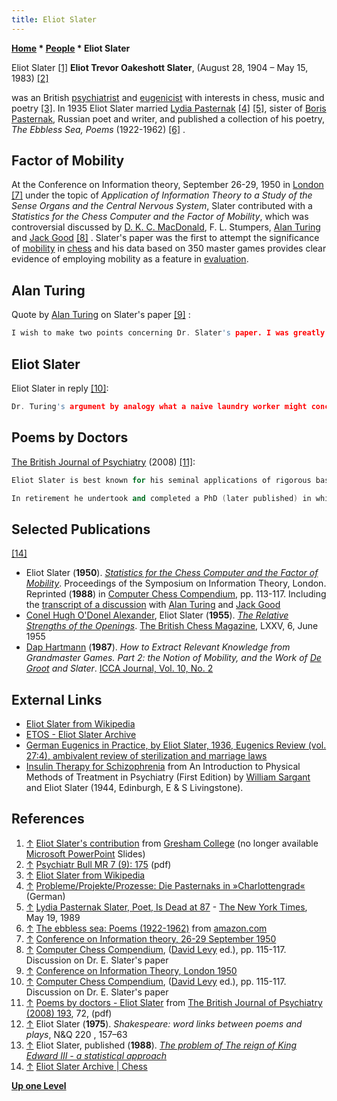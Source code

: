 ```yaml
---
title: Eliot Slater
---
```

**[Home](Home "Home") * [People](People "People") * Eliot Slater**

[](File:EliotSlater.JPG) Eliot Slater <a id="cite-note-1" href="#cite-ref-1">[1]</a>
**Eliot Trevor Oakeshott Slater**, (August 28, 1904 – May 15, 1983) <a id="cite-note-2" href="#cite-ref-2">[2]</a>

was an British [psychiatrist](https://en.wikipedia.org/wiki/Psychiatry) and [eugenicist](https://en.wikipedia.org/wiki/Eugenics) with interests in chess, music and poetry <a id="cite-note-3" href="#cite-ref-3">[3]</a>. In 1935 Eliot Slater married [Lydia Pasternak](https://en.wikipedia.org/wiki/Lydia_Pasternak_Slater) <a id="cite-note-4" href="#cite-ref-4">[4]</a> <a id="cite-note-5" href="#cite-ref-5">[5]</a>, sister of [Boris Pasternak](https://en.wikipedia.org/wiki/Boris_Pasternak), Russian poet and writer, and published a collection of his poetry, *The Ebbless Sea, Poems* (1922-1962) <a id="cite-note-6" href="#cite-ref-6">[6]</a> .

## Factor of Mobility

At the Conference on Information theory, September 26-29, 1950 in [London](https://en.wikipedia.org/wiki/London) <a id="cite-note-7" href="#cite-ref-7">[7]</a> under the topic of *Application of Information Theory to a Study of the Sense Organs and the Central Nervous System*, Slater contributed with a *Statistics for the Chess Computer and the Factor of Mobility*, which was controversial discussed by [D. K. C. MacDonald](https://en.wikipedia.org/wiki/D._K._C._MacDonald), F. L. Stumpers, [Alan Turing](Alan_Turing "Alan Turing") and [Jack Good](Jack_Good "Jack Good") <a id="cite-note-8" href="#cite-ref-8">[8]</a> . Slater's paper was the first to attempt the significance of [mobility](Mobility "Mobility") in [chess](Chess "Chess") and his data based on 350 master games provides clear evidence of employing mobility as a feature in [evaluation](Evaluation "Evaluation").

## Alan Turing

Quote by [Alan Turing](Alan_Turing "Alan Turing") on Slater's paper <a id="cite-note-9" href="#cite-ref-9">[9]</a> :

```C++
I wish to make two points concerning Dr. Slater's paper. I was greatly interested by the statistics provided, but fear that some people might draw invalid conclusions from them. It might for instance be thought that a good way of playing is to maximize one's mobility at one's next move, or perhaps to minimize that of one's opponent at his next move but one. It is evidently not feasible to foresee mobilities many moves ahead. Although the immediate mobility is a useful measure of the relative advantage of the players in normal play it by no means follows that it is wise to direct one's play to maximizing such a measure. To do so would be like taking a statistical analysis of the laundry of men in various positions and deciding, from the data collected, that an infallible method of getting ahead in life was to send a large number of shirts to the wash each week. 

```

## Eliot Slater

Eliot Slater in reply <a id="cite-note-10" href="#cite-ref-10">[10]</a>:

```C++
Dr. Turing's argument by analogy what a naive laundry worker might conclude about ways of becoming rich really amounts to the suggestion that strategic advantage is the cause rather than the product of an advantage in mobility. I do not think that this can be accepted. An advantage in mobility usually appears in a game a number of moves before strategic advantage is detectable in other ways; it seems to be an essential aspect of what chess-players understand by "development"; and it supplies the decisive criterion of winning or losing. 

```

## Poems by Doctors

[The British Journal of Psychiatry](https://en.wikipedia.org/wiki/British_Journal_of_Psychiatry) (2008) <a id="cite-note-11" href="#cite-ref-11">[11]</a>:

```C++
Eliot Slater is best known for his seminal applications of rigorous basic statistical and genetic research methodologies to the study of mental health problems and for demonstrating that [temporal lobe epilepsy](https://en.wikipedia.org/wiki/Temporal_lobe_epilepsy) was associated with [schizophrenia](https://en.wikipedia.org/wiki/Schizophrenia)-like [psychoses](https://en.wikipedia.org/wiki/Psychosis). Yet strong literary interests and associations ran through his life. He married Lydia Pasternak, the sister of the Russian poet and novelist, and was himself a published poet.

```

```C++
In retirement he undertook and completed a PhD (later published) in which he made a strong case for [Shakespeare](https://en.wikipedia.org/wiki/William_Shakespeare) as author of an early play of disputed authorship ([Edward III](https://en.wikipedia.org/wiki/Edward_III_%28play%29)) by the use of sophisticated numerical measures ([cliometrics](https://en.wikipedia.org/wiki/Cliometrics)) <a id="cite-note-12" href="#cite-ref-12">[12]</a> <a id="cite-note-13" href="#cite-ref-13">[13]</a>. He was also an Editor of the British Journal of Psychiatry (1961–1972) who introduced the yellow colour for the cover. 

```

## Selected Publications

<a id="cite-note-14" href="#cite-ref-14">[14]</a>

- Eliot Slater (**1950**). *[Statistics for the Chess Computer and the Factor of Mobility](http://www.eliotslater.org/index.php/chess/147-statistics-for-the-chess-computer-and-the-factor-of-mobility)*. Proceedings of the Symposium on Information Theory, London. Reprinted (**1988**) in [Computer Chess Compendium](Computer_Chess_Compendium "Computer Chess Compendium"), pp. 113-117. Including the [transcript of a discussion](http://www.eliotslater.org/index.php/chess/159-discussion-on-the-above-paper-alan-turing-et-al-1950) with [Alan Turing](Alan_Turing "Alan Turing") and [Jack Good](Jack_Good "Jack Good")
- [Conel Hugh O'Donel Alexander](https://en.wikipedia.org/wiki/Conel_Hugh_O%27Donel_Alexander), Eliot Slater (**1955**). *[The Relative Strengths of the Openings](http://www.eliotslater.org/index.php/chess/146-the-relative-strengths-of-the-openings)*. [The British Chess Magazine](https://en.wikipedia.org/wiki/British_Chess_Magazine), LXXV, 6, June 1955
- [Dap Hartmann](Dap_Hartmann "Dap Hartmann") (**1987**). *How to Extract Relevant Knowledge from Grandmaster Games. Part 2: the Notion of Mobility, and the Work of [De Groot](Adriaan_de_Groot "Adriaan de Groot") and Slater*. [ICCA Journal, Vol. 10, No. 2](ICGA_Journal#10_2 "ICGA Journal")

## External Links

- [Eliot Slater from Wikipedia](https://en.wikipedia.org/wiki/Eliot_Slater)
- [ETOS - Eliot Slater Archive](http://www.eliotslater.org/)
- [German Eugenics in Practice, by Eliot Slater, 1936, Eugenics Review (vol. 27:4), ambivalent review of sterilization and marriage laws](http://www.eugenicsarchive.org/eugenics/view_image.pl?id=1862)
- [Insulin Therapy for Schizophrenia](http://priory.com/homol/insulin.htm) from An Introduction to Physical Methods of Treatment in Psychiatry (First Edition) by [William Sargant](https://en.wikipedia.org/wiki/William_Sargant) and Eliot Slater (1944, Edinburgh, E & S Livingstone).

## References

1. <a id="cite-ref-1" href="#cite-note-1">↑</a> [Eliot Slater's contribution](http://www.gresham.ac.uk/uploads/Is%20it%20all%20in%20the%20genes.ppt) from [Gresham College](https://en.wikipedia.org/wiki/Gresham_College) (no longer available [Microsoft PowerPoint](https://en.wikipedia.org/wiki/Microsoft_PowerPoint) Slides)
1. <a id="cite-ref-2" href="#cite-note-2">↑</a> [Psychiatr Bull MR 7 (9): 175](http://pb.rcpsych.org/cgi/reprint/7/9/175) (pdf)
1. <a id="cite-ref-3" href="#cite-note-3">↑</a>  [Eliot Slater from Wikipedia](https://en.wikipedia.org/wiki/Eliot_Slater)
1. <a id="cite-ref-4" href="#cite-note-4">↑</a> [Probleme/Projekte/Prozesse: Die Pasternaks in »Charlottengrad«](http://www.luise-berlin.de/bms/bmstext/9809prof.htm) (German)
1. <a id="cite-ref-5" href="#cite-note-5">↑</a> [Lydia Pasternak Slater, Poet, Is Dead at 87](http://www.nytimes.com/1989/05/19/obituaries/lydia-pasternak-slater-poet-is-dead-at-87.html) - [The New York Times](https://en.wikipedia.org/wiki/The_New_York_Times), May 19, 1989
1. <a id="cite-ref-6" href="#cite-note-6">↑</a> [The ebbless sea: Poems (1922-1962)](http://www.amazon.com/ebbless-sea-Poems-1922-1962/dp/B0000CO4UE) from [amazon.com](http://www.amazon.com/)
1. <a id="cite-ref-7" href="#cite-note-7">↑</a> [Conference on Information theory, 26-29 September 1950](http://www.turing.org.uk/sources/info50index.html)
1. <a id="cite-ref-8" href="#cite-note-8">↑</a> [Computer Chess Compendium](Computer_Chess_Compendium "Computer Chess Compendium"), ([David Levy](David_Levy "David Levy") ed.), pp. 115-117. Discussion on Dr. E. Slater's paper
1. <a id="cite-ref-9" href="#cite-note-9">↑</a> [Conference on Information Theory, London 1950](http://www.turing.org.uk/sources/info50turing.html)
1. <a id="cite-ref-10" href="#cite-note-10">↑</a> [Computer Chess Compendium](Computer_Chess_Compendium "Computer Chess Compendium"), ([David Levy](David_Levy "David Levy") ed.), pp. 115-117. Discussion on Dr. E. Slater's paper
1. <a id="cite-ref-11" href="#cite-note-11">↑</a> [Poems by doctors - Eliot Slater](http://bjp.rcpsych.org/cgi/reprint/193/1/72.pdf) from [The British Journal of Psychiatry (2008) 193](http://bjp.rcpsych.org/content/vol193/issue1/), 72, (pdf)
1. <a id="cite-ref-12" href="#cite-note-12">↑</a> Eliot Slater (**1975**). *Shakespeare: word links between poems and plays*, N&Q 220 , 157–63
1. <a id="cite-ref-13" href="#cite-note-13">↑</a> Eliot Slater, published (**1988**). *[The problem of The reign of King Edward III - a statistical approach](http://openlibrary.org/b/OL2405839M/problem_of_The_reign_of_King_Edward_III)*
1. <a id="cite-ref-14" href="#cite-note-14">↑</a>  [Eliot Slater Archive | Chess](http://www.eliotslater.org/index.php/chess)

**[Up one Level](People "People")**


